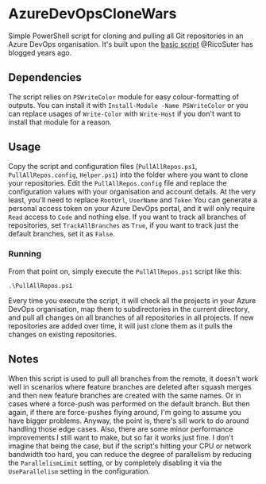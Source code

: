 # AzureDevOpsCloneWars
Simple PowerShell script for cloning and pulling all Git repositories in an Azure DevOps organisation.
It's built upon the [basic script](https://blog.rsuter.com/script-to-clone-all-git-repositories-from-your-vsts-collection/) @RicoSuter has blogged years ago.

## Dependencies
The script relies on `PSWriteColor` module for easy colour-formatting of outputs.
You can install it with `Install-Module -Name PSWriteColor` or you can replace usages of `Write-Color` with `Write-Host` if you don't want to install that module for a reason.

## Usage
Copy the script and configuration files (`PullAllRepos.ps1`, `PullAllRepos.config`, `Helper.ps1`) into the folder where you want to clone your repositories.
Edit the `PullAllRepos.config` file and replace the configuration values with your organisation and account details. At the very least, you'll need to replace `RootUrl`, `UserName` and `Token`
You can generate a personal access token on your Azure DevOps portal, and it will only require `Read` access to `Code` and nothing else.
If you want to track all branches of repositories, set `TrackAllBranches` as `True`, if you want to track just the default branches, set it as `False`.

### Running
From that point on, simply execute the `PullAllRepos.ps1` script like this:
```
.\PullAllRepos.ps1
```
Every time you execute the script, it will check all the projects in your Azure DevOps organisation, map them to subdirectories in the current directory, and pull all changes on all branches of all repositories in all projects.
If new repositories are added over time, it will just clone them as it pulls the changes on existing repositories.

## Notes
When this script is used to pull all branches from the remote, it doesn't work well in scenarios where feature branches are deleted after squash merges and then new feature branches are created with the same names.
Or in cases where a force-push was performed on the default branch. But then again, if there are force-pushes flying around, I'm going to assume you have bigger problems.
Anyway, the point is, there's sill work to do around handling those edge cases.
Also, there are some minor performance improvements I still want to make, but so far it works just fine.
I don't imagine that being the case, but if the script's hitting your CPU or network bandwidth too hard, you can reduce the degree of parallelism by reducing the `ParallelismLimit` setting, or by completely disabling it via the `UseParallelism` setting in the configuration.